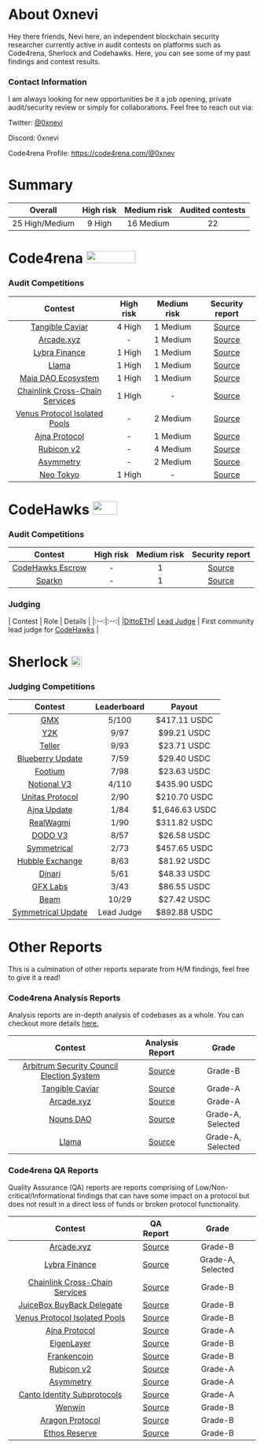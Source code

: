 # About 0xnevi

Hey there friends, Nevi here, an independent blockchain security researcher currently active in audit contests on platforms such as Code4rena, Sherlock and Codehawks. Here, you can see some of my past findings and contest results.

### Contact Information
I am always looking for new opportunities be it a job opening, private audit/security review or simply for collaborations. Feel free to reach out via:

Twitter: [@0xnevi](https://twitter.com/0xnevi)

Discord: 0xnevi

Code4rena Profile: https://code4rena.com/@0xnev

# Summary

| Overall | High risk |  Medium risk | Audited contests |
|:--:|:--:|:--:|:--:|
| 25 High/Medium | 9 High | 16 Medium | 22 |  

# Code4rena <img src="https://code4rena.com/logos/c4-logo.svg" width=100 height=25>

### Audit Competitions
| Contest | High risk | Medium risk | Security report | 
|:--:|:--:|:--:|:--:|
| [Tangible Caviar](https://code4rena.com/contests/2023-08-tangible-caviar#top) | 4 High | 1 Medium | [Source](https://github.com/nevillehuang/Portfolio/blob/main/Code4rena/Tangible/Tangible-Report.md) | 
| [Arcade.xyz](https://code4rena.com/contests/2023-07-arcadexyz#top) | - | 1 Medium | [Source](https://github.com/nevillehuang/Portfolio/blob/main/Code4rena/Arcade/Arcade-Report.md) | 
| [Lybra Finance](https://code4rena.com/contests/2023-06-lybra-finance#top) | 1 High | 1 Medium | [Source](https://github.com/nevillehuang/Portfolio/blob/main/Code4rena/Lybra%20Finance/Lybra-Report.md) | 
| [Llama](https://code4rena.com/contests/2023-06-llama#top) | 1 High | 1 Medium | [Source](https://github.com/nevillehuang/Portfolio/blob/main/Code4rena/Llama/Llama-Report.md) | 
| [Maia DAO Ecosystem](https://code4rena.com/contests/2023-05-maia-dao-ecosystem#top) | 1 High | 1 Medium | [Source](https://github.com/nevillehuang/Portfolio/blob/main/Code4rena/MaiaDAO/MaiaDAO-Report.md) | 
| [Chainlink Cross-Chain Services](https://code4rena.com/contests/2023-05-chainlink-cross-chain-services-ccip-and-arm-network#top) | 1 High | - | [Source](https://github.com/nevillehuang/Portfolio/blob/main/Code4rena/Chainlink%20CCIP/Chainlink-CCIP-Report.md) | 
| [Venus Protocol Isolated Pools](https://code4rena.com/contests/2023-05-venus-protocol-isolated-pools#top) | - | 2 Medium | [Source](https://github.com/nevillehuang/Portfolio/blob/main/Code4rena/Venus%20Isolated%20Pools/Venus-IP-Report.md) | 
| [Ajna Protocol](https://code4rena.com/contests/2023-05-ajna-protocol#top) | - | 1 Medium | [Source](https://github.com/nevillehuang/Portfolio/blob/main/Code4rena/Ajna/Ajna-Report.md) | 
| [Rubicon v2](https://code4rena.com/contests/2023-04-rubicon-v2#top) | - | 4 Medium | [Source](https://github.com/nevillehuang/Portfolio/blob/main/Code4rena/RubiconV2/RubiconV2-Report.md) | 
| [Asymmetry](https://code4rena.com/contests/2023-03-asymmetry-contest#top) | - | 2 Medium | [Source](https://github.com/nevillehuang/Portfolio/blob/main/Code4rena/Asymmetry%20Finance/Asymmetry-Report.md) | 
| [Neo Tokyo](https://code4rena.com/contests/2023-03-neo-tokyo-contest#top) | 1 High | - | [Source](https://github.com/nevillehuang/Portfolio/blob/main/Code4rena/NeoTokyo/NeoTokyo-Report.md) | 

# CodeHawks <img src="https://res.cloudinary.com/droqoz7lg/image/upload/v1689080263/snhkgvtsidryjdtx0pce.png" width=50 height=27>

### Audit Competitions
| Contest | High risk | Medium risk | Security report | 
|:--:|:--:|:--:|:--:|
| [CodeHawks Escrow](https://github.com/Cyfrin/2023-07-escrow) | - | 1 | [Source](https://github.com/nevillehuang/Portfolio/blob/main/CodeHawks/CodeHawks%20Escrow/Escrow-Report.md) | 
| [Sparkn](https://github.com/Cyfrin/2023-08-sparkn) | - | 1 | [Source](https://github.com/nevillehuang/Portfolio/blob/main/CodeHawks/Sparkn/Sparkn-Report.md) | 

### Judging
| Contest | Role | Details |
|:--:|:--:|
|[DittoETH](https://www.codehawks.com/contests/clm871gl00001mp081mzjdlwc)| [Lead Judge](https://x.com/CodeHawks/status/1704190173607579817?s=20) | First community lead judge for [CodeHawks](https://www.codehawks.com/) |

# Sherlock  <img src="https://audits.sherlock.xyz/_next/static/media/sherlock_logo.dc2b3290.svg" width=22 height=22>

### Judging Competitions
| Contest | Leaderboard | Payout |
|:--:|:--:|:--:|
| [GMX](https://audits.sherlock.xyz/contests/6)| 5/100 | $417.11 USDC | 
| [Y2K](https://audits.sherlock.xyz/contests/57)| 9/97 | $99.21 USDC | 
| [Teller](https://audits.sherlock.xyz/contests/62)| 9/93 | $23.71 USDC |
| [Blueberry Update](https://audits.sherlock.xyz/contests/69)| 7/59 | $29.40 USDC | 
| [Footium](https://audits.sherlock.xyz/contests/71)| 7/98 | $23.63 USDC | 
| [Notional V3](https://audits.sherlock.xyz/contests/59)| 4/110 | $435.90 USDC | 
| [Unitas Protocol](https://audits.sherlock.xyz/contests/73)| 2/90 | $210.70 USDC | 
| [Ajna Update](https://audits.sherlock.xyz/contests/75)| 1/84 | $1,646.63 USDC | 
| [RealWagmi](https://audits.sherlock.xyz/contests/88)| 1/90 | $311.82 USDC | 
| [DODO V3](https://audits.sherlock.xyz/contests/89)| 8/57 | $26.58 USDC | 
| [Symmetrical](https://audits.sherlock.xyz/contests/85)| 2/73 | $457.65 USDC | 
| [Hubble Exchange](https://audits.sherlock.xyz/contests/72)| 8/63 | $81.92 USDC | 
| [Dinari](https://audits.sherlock.xyz/contests/98)| 5/61 | $48.33 USDC | 
| [GFX Labs](https://audits.sherlock.xyz/contests/97)| 3/43 | $86.55 USDC | 
| [Beam](https://audits.sherlock.xyz/contests/102)| 10/29 | $27.42 USDC | 
| [Symmetrical Update](https://audits.sherlock.xyz/contests/108)| Lead Judge | $892.88 USDC | 

# Other Reports
This is a culmination of other reports separate from H/M findings, feel free to give it a read!

### Code4rena Analysis Reports
Analysis reports are in-depth analysis of codebases as a whole. You can checkout more details [here.](https://code4rena.notion.site/Analyses-Guidelines-and-FAQ-2808a71e08e44c81a985527194f5f118#78bf85ff58944e0ab714a5e42fe1237a)

| Contest | Analysis Report | Grade|
|:--:|:--:|:--:|
| [Arbitrum Security Council Election System](https://code4rena.com/contests/2023-08-tangible-caviar#top) | [Source](https://github.com/nevillehuang/Portfolio/blob/main/Code4rena/Arbitrum%20SCES/Arbitrum-SCES-Analysis.md) | Grade-B |
| [Tangible Caviar](https://code4rena.com/contests/2023-08-tangible-caviar#top) | [Source](https://github.com/nevillehuang/Portfolio/blob/main/Code4rena/Tangible/Tangible-Analysis.md) | Grade-A |
| [Arcade.xyz](https://code4rena.com/contests/2023-07-arcadexyz#top) | [Source](https://github.com/nevillehuang/Portfolio/blob/main/Code4rena/Arcade/Arcade-Analysis.md) | Grade-A |
| [Nouns DAO](https://code4rena.com/contests/2023-07-nouns-dao#top) | [Source](https://github.com/nevillehuang/Portfolio/blob/main/Code4rena/NounsDAO/NounsDAO-Analysis.md) | Grade-A, Selected |
| [Llama](https://code4rena.com/contests/2023-06-llama#top) | [Source](https://github.com/nevillehuang/Portfolio/blob/main/Code4rena/Llama/Llama-Analysis.md) | Grade-A, Selected |

### Code4rena QA Reports
Quality Assurance (QA) reports are reports comprising of Low/Non-critical/Informational findings that can have some impact on a protocol but does not result in a direct loss of funds or broken protocol functionality.

| Contest | QA Report | Grade|
|:--:|:--:|:--:|
| [Arcade.xyz](https://code4rena.com/contests/2023-07-arcadexyz#top) | [Source](https://github.com/nevillehuang/Portfolio/blob/main/Code4rena/Arcade/Arcade-QA.md) | Grade-B |
| [Lybra Finance](https://code4rena.com/contests/2023-06-lybra-finance#top) | [Source](https://github.com/nevillehuang/Portfolio/blob/main/Code4rena/Lybra%20Finance/Lybra-QA.md) | Grade-A, Selected |
| [Chainlink Cross-Chain Services](https://code4rena.com/contests/2023-05-chainlink-cross-chain-services-ccip-and-arm-network#top) | [Source](https://github.com/nevillehuang/Portfolio/blob/main/Code4rena/Chainlink%20CCIP/Chainlink-CCIP-QA.md) | Grade-B |
| [JuiceBox BuyBack Delegate](https://code4rena.com/contests/2023-05-juicebox-buyback-delegate) | [Source](https://github.com/nevillehuang/Portfolio/blob/main/Code4rena/JuiceBox/JuiceBox-QA.md) | Grade-B |
| [Venus Protocol Isolated Pools](https://code4rena.com/contests/2023-05-venus-protocol-isolated-pools) | [Source](https://github.com/nevillehuang/Portfolio/blob/main/Code4rena/Venus%20Isolated%20Pools/Venus-IP-QA.md) | Grade-B |
| [Ajna Protocol](https://code4rena.com/contests/2023-05-ajna-protocol) | [Source](https://github.com/nevillehuang/Portfolio/blob/main/Code4rena/Ajna/Ajna-QA.md) | Grade-A |
| [EigenLayer](https://code4rena.com/contests/2023-04-eigenlayer-contest) | [Source](https://github.com/nevillehuang/Portfolio/blob/main/Code4rena/EigenLayer/EigenLayer-QA.md) | Grade-B |
| [Frankencoin](https://code4rena.com/contests/2023-04-frankencoin) | [Source](https://github.com/nevillehuang/Portfolio/blob/main/Code4rena/Frankencoin/Frankencoin-QA.md) | Grade-B |
| [Rubicon v2](https://code4rena.com/contests/2023-04-rubicon-v2) | [Source](https://github.com/nevillehuang/Portfolio/blob/main/Code4rena/RubiconV2/RubiconV2-QA.md) | Grade-A |
| [Asymmetry](https://code4rena.com/contests/2023-03-asymmetry-contest) | [Source](https://github.com/nevillehuang/Portfolio/blob/main/Code4rena/Asymmetry%20Finance/Asymmetry-QA.md) | Grade-A |
| [Canto Identity Subprotocols](https://code4rena.com/contests/2023-03-canto-identity-subprotocols-contest) | [Source](https://github.com/nevillehuang/Portfolio/blob/main/Code4rena/Canto%20Identity%20Subprotocols/Canto-ISP-QA.md) | Grade-A |
| [Wenwin](https://code4rena.com/contests/2023-03-wenwin-contest) | [Source](https://github.com/nevillehuang/Portfolio/blob/main/Code4rena/Wenwin/Wenwin-QA.md) | Grade-B |
| [Aragon Protocol](https://code4rena.com/contests/2023-03-aragon-protocol-contest) | [Source](https://github.com/nevillehuang/Portfolio/blob/main/Code4rena/Aragon/Aragon-QA.md) | Grade-B |
| [Ethos Reserve](https://code4rena.com/contests/2023-02-ethos-reserve-contest) | [Source](https://github.com/nevillehuang/Portfolio/blob/main/Code4rena/Ethos%20Reserve/EthosReserve-QA.md) | Grade-B |



